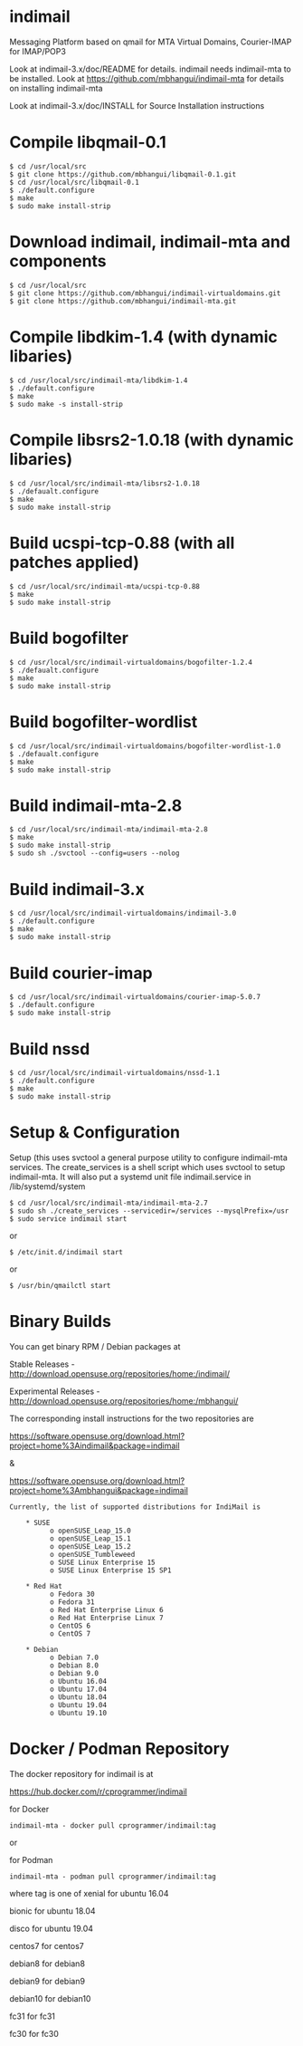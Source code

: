 # indimail
Messaging Platform based on qmail for MTA Virtual Domains, Courier-IMAP for IMAP/POP3

Look at indimail-3.x/doc/README for details. indimail needs indimail-mta to be installed. Look at
https://github.com/mbhangui/indimail-mta
for details on installing indimail-mta

Look at indimail-3.x/doc/INSTALL for Source Installation instructions

# Compile libqmail-0.1
```
$ cd /usr/local/src
$ git clone https://github.com/mbhangui/libqmail-0.1.git
$ cd /usr/local/src/libqmail-0.1
$ ./default.configure
$ make
$ sudo make install-strip
```

# Download indimail, indimail-mta and components
```
$ cd /usr/local/src
$ git clone https://github.com/mbhangui/indimail-virtualdomains.git
$ git clone https://github.com/mbhangui/indimail-mta.git
```

# Compile libdkim-1.4 (with dynamic libaries)
```
$ cd /usr/local/src/indimail-mta/libdkim-1.4
$ ./default.configure
$ make
$ sudo make -s install-strip
```

# Compile libsrs2-1.0.18 (with dynamic libaries)
```
$ cd /usr/local/src/indimail-mta/libsrs2-1.0.18
$ ./defaualt.configure
$ make
$ sudo make install-strip
```

# Build ucspi-tcp-0.88 (with all patches applied)
```
$ cd /usr/local/src/indimail-mta/ucspi-tcp-0.88
$ make
$ sudo make install-strip
```

# Build bogofilter
```
$ cd /usr/local/src/indimail-virtualdomains/bogofilter-1.2.4
$ ./defaualt.configure
$ make
$ sudo make install-strip
```

# Build bogofilter-wordlist
```
$ cd /usr/local/src/indimail-virtualdomains/bogofilter-wordlist-1.0
$ ./defaualt.configure
$ make
$ sudo make install-strip
```

# Build indimail-mta-2.8
```
$ cd /usr/local/src/indimail-mta/indimail-mta-2.8
$ make
$ sudo make install-strip
$ sudo sh ./svctool --config=users --nolog
```

# Build indimail-3.x
```
$ cd /usr/local/src/indimail-virtualdomains/indimail-3.0
$ ./default.configure
$ make
$ sudo make install-strip
```

# Build courier-imap
```
$ cd /usr/local/src/indimail-virtualdomains/courier-imap-5.0.7
$ ./default.configure
$ sudo make install-strip
```

# Build nssd
```
$ cd /usr/local/src/indimail-virtualdomains/nssd-1.1
$ ./default.configure
$ make
$ sudo make install-strip
```

# Setup & Configuration

Setup (this uses svctool a general purpose utility to configure indimail-mta
services. The create_services is a shell script which uses svctool to setup
indimail-mta. It will also put a systemd unit file indimail.service in
/lib/systemd/system

```
$ cd /usr/local/src/indimail-mta/indimail-mta-2.7
$ sudo sh ./create_services --servicedir=/services --mysqlPrefix=/usr
$ sudo service indimail start
```

or

```
$ /etc/init.d/indimail start
```

or

```
$ /usr/bin/qmailctl start
```

# Binary Builds
You can get binary RPM / Debian packages at

Stable Releases       - http://download.opensuse.org/repositories/home:/indimail/

Experimental Releases - http://download.opensuse.org/repositories/home:/mbhangui/

The corresponding install instructions for the two repositories are

https://software.opensuse.org/download.html?project=home%3Aindimail&package=indimail

&

https://software.opensuse.org/download.html?project=home%3Ambhangui&package=indimail

```
Currently, the list of supported distributions for IndiMail is

    * SUSE
          o openSUSE_Leap_15.0
          o openSUSE_Leap_15.1
          o openSUSE_Leap_15.2
		  o openSUSE_Tumbleweed
          o SUSE Linux Enterprise 15
          o SUSE Linux Enterprise 15 SP1

    * Red Hat
          o Fedora 30
          o Fedora 31
          o Red Hat Enterprise Linux 6
          o Red Hat Enterprise Linux 7
          o CentOS 6
          o CentOS 7

    * Debian
          o Debian 7.0
          o Debian 8.0
          o Debian 9.0
          o Ubuntu 16.04
          o Ubuntu 17.04
          o Ubuntu 18.04
          o Ubuntu 19.04
          o Ubuntu 19.10
```

# Docker / Podman Repository
The docker repository for indimail is at

https://hub.docker.com/r/cprogrammer/indimail

for Docker
```
indimail-mta - docker pull cprogrammer/indimail:tag
```
or

for Podman
```
indimail-mta - podman pull cprogrammer/indimail:tag
```

where tag is one of
xenial   for ubuntu 16.04

bionic   for ubuntu 18.04

disco    for ubuntu 19.04

centos7  for centos7

debian8  for debian8

debian9  for debian9

debian10 for debian10

fc31     for fc31

fc30     for fc30
